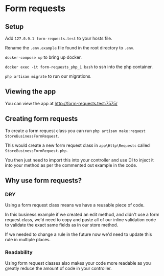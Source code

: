 # Form requests

## Setup

Add `127.0.0.1 form-requests.test` to your hosts file.

Rename the `.env.example` file found in the root directory to `.env`. 

`docker-compose up` to bring up docker.

`docker exec -it form-requests_php_1 bash` to ssh into the php container.

`php artisan migrate` to run our migrations.

## Viewing the app

You can view the app at http://form-requests.test:7575/

## Creating form requests

To create a form request class you can run `php artisan make:request StoreBusinessFormRequest`.

This would create a new form request class in `app\Http\Requests` called `StoreBusinessFormRequest.php`.

You then just need to import this into your controller and use DI to inject it into your method as per the commented out example in the code.

## Why use form requests?

### DRY

Using a form request class means we have a reusable piece of code.

In this business example if we created an edit method, and didn't use a form request class, we'd need to copy and paste all of our inline validation code to validate the exact same fields as in our store method.

If we needed to change a rule in the future now we'd need to update this rule in multiple places.

### Readability

Using form request classes also makes your code more readable as you greatly reduce the amount of code in your controller.
